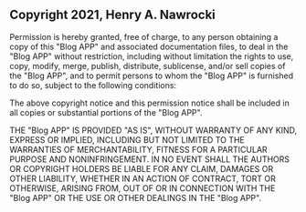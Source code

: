 ## Copyright 2021, Henry A. Nawrocki

Permission is hereby granted, free of charge, to any person obtaining a copy of this "Blog APP" and associated documentation files, to deal in the "Blog APP" without restriction, including without limitation the rights to use, copy, modify, merge, publish, distribute, sublicense, and/or sell copies of the "Blog APP", and to permit persons to whom the "Blog APP" is furnished to do so, subject to the following conditions:

The above copyright notice and this permission notice shall be included in all copies or substantial portions of the "Blog APP".

THE "Blog APP" IS PROVIDED "AS IS", WITHOUT WARRANTY OF ANY KIND, EXPRESS OR IMPLIED, INCLUDING BUT NOT LIMITED TO THE WARRANTIES OF MERCHANTABILITY, FITNESS FOR A PARTICULAR PURPOSE AND NONINFRINGEMENT. IN NO EVENT SHALL THE AUTHORS OR COPYRIGHT HOLDERS BE LIABLE FOR ANY CLAIM, DAMAGES OR OTHER LIABILITY, WHETHER IN AN ACTION OF CONTRACT, TORT OR OTHERWISE, ARISING FROM, OUT OF OR IN CONNECTION WITH THE "Blog APP" OR THE USE OR OTHER DEALINGS IN THE "Blog APP".
